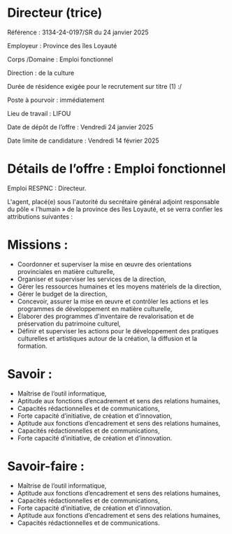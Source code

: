 # Directeur (trice)

Référence : 3134-24-0197/SR du 24 janvier 2025

Employeur : Province des îles Loyauté

Corps /Domaine : Emploi fonctionnel

Direction : de la culture

Durée de résidence exigée pour le recrutement sur titre (1) :/

Poste à pourvoir : immédiatement

Lieu de travail : LIFOU

Date de dépôt de l’offre : Vendredi 24 janvier 2025

Date limite de candidature : Vendredi 14 février 2025

# Détails de l’offre : Emploi fonctionnel

Emploi RESPNC : Directeur.

L'agent, placé(e) sous l'autorité du secrétaire général adjoint responsable du pôle « l’humain » de la province des îles Loyauté, et se verra confier les attributions suivantes :

# Missions :

- Coordonner et superviser la mise en œuvre des orientations provinciales en matière culturelle,
- Organiser et superviser les services de la direction,
- Gérer les ressources humaines et les moyens matériels de la direction,
- Gérer le budget de la direction,
- Concevoir, assurer la mise en œuvre et contrôler les actions et les programmes de développement en matière culturelle,
- Élaborer des programmes d'inventaire de revalorisation et de préservation du patrimoine culturel,
- Définir et superviser les actions pour le développement des pratiques culturelles et artistiques autour de la création, la diffusion et la formation.

# Savoir :

- Maîtrise de l’outil informatique,
- Aptitude aux fonctions d’encadrement et sens des relations humaines,
- Capacités rédactionnelles et de communications,
- Forte capacité d’initiative, de création et d’innovation,
- Aptitude aux fonctions d’encadrement et sens des relations humaines,
- Capacités rédactionnelles et de communications,
- Forte capacité d’initiative, de création et d’innovation.

# Savoir-faire :

- Maîtrise de l’outil informatique,
- Aptitude aux fonctions d’encadrement et sens des relations humaines,
- Capacités rédactionnelles et de communications,
- Forte capacité d’initiative, de création et d’innovation.
- Aptitude aux fonctions d’encadrement et sens des relations humaines,
- Capacités rédactionnelles et de communications.